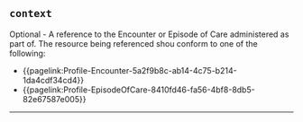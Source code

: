 ## `context`
Optional - A reference to the Encounter or Episode of Care administered as part of. The resource being referenced shou conform to one of the following:

- {{pagelink:Profile-Encounter-5a2f9b8c-ab14-4c75-b214-1da4cdf34cd4}}
- {{pagelink:Profile-EpisodeOfCare-8410fd46-fa56-4bf8-8db5-82e67587e005}}


---

